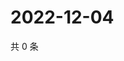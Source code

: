 # 2022-12-04

共 0 条

<!-- BEGIN WEIBO -->
<!-- 最后更新时间 Sun Dec 04 2022 10:10:25 GMT+0800 (China Standard Time) -->

<!-- END WEIBO -->
